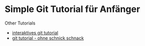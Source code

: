 Simple Git Tutorial für Anfänger
================================

Other Tutorials
* [interaktives git tutorial](http://www.ndpsoftware.com/git-cheatsheet.html)
* [git tutorial - ohne schnick schnack](http://rogerdudler.github.io/git-guide/index.de.html)

